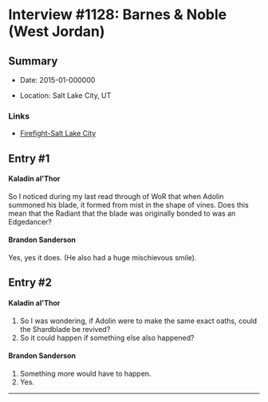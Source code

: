 # Interview #1128: Barnes & Noble (West Jordan)

## Summary

- Date: 2015-01-000000

- Location: Salt Lake City, UT

### Links

- [Firefight-Salt Lake City](http://www.17thshard.com/forum/topic/22247-firefight-tour-slc-1515/page-3#entry224039)


## Entry #1

#### Kaladin al'Thor

So I noticed during my last read through of WoR that when Adolin summoned his blade, it formed from mist in the shape of vines. Does this mean that the Radiant that the blade was originally bonded to was an Edgedancer?

#### Brandon Sanderson

Yes, yes it does. (He also had a huge mischievous smile).

## Entry #2

#### Kaladin al'Thor

1) So I was wondering, if Adolin were to make the same exact oaths, could the Shardblade be revived?
2) So it could happen if something else also happened?

#### Brandon Sanderson

1) Something more would have to happen.
2) Yes.


---

